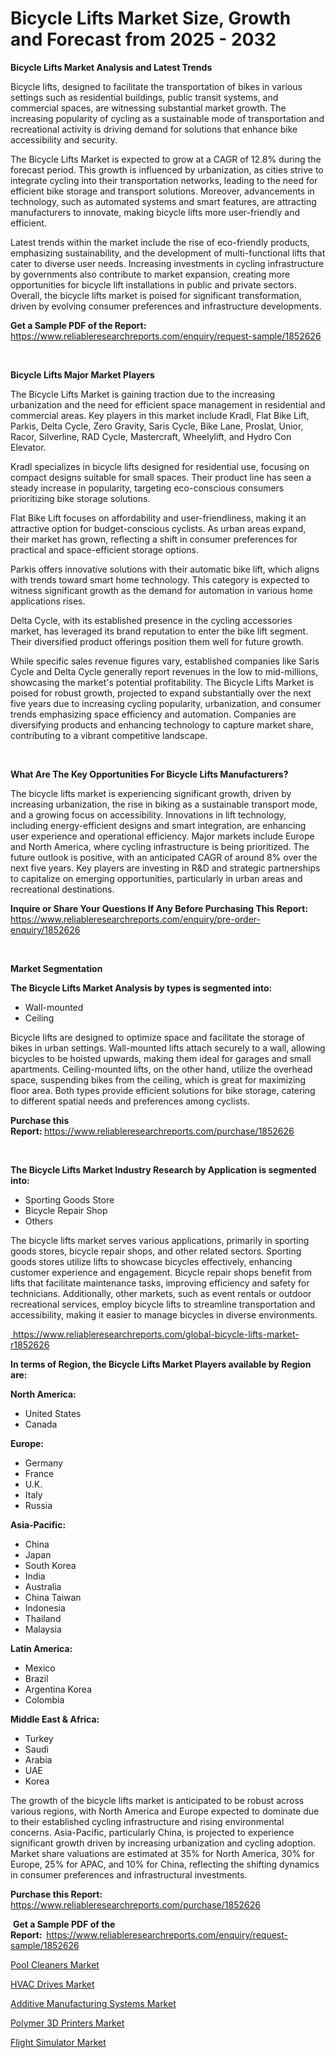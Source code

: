 <p><h1>Bicycle Lifts Market Size, Growth and Forecast from 2025 - 2032</h1></p><p><strong>Bicycle Lifts Market Analysis and Latest Trends</strong></p>
<p><p>Bicycle lifts, designed to facilitate the transportation of bikes in various settings such as residential buildings, public transit systems, and commercial spaces, are witnessing substantial market growth. The increasing popularity of cycling as a sustainable mode of transportation and recreational activity is driving demand for solutions that enhance bike accessibility and security.</p><p>The Bicycle Lifts Market is expected to grow at a CAGR of 12.8% during the forecast period. This growth is influenced by urbanization, as cities strive to integrate cycling into their transportation networks, leading to the need for efficient bike storage and transport solutions. Moreover, advancements in technology, such as automated systems and smart features, are attracting manufacturers to innovate, making bicycle lifts more user-friendly and efficient.</p><p>Latest trends within the market include the rise of eco-friendly products, emphasizing sustainability, and the development of multi-functional lifts that cater to diverse user needs. Increasing investments in cycling infrastructure by governments also contribute to market expansion, creating more opportunities for bicycle lift installations in public and private sectors. Overall, the bicycle lifts market is poised for significant transformation, driven by evolving consumer preferences and infrastructure developments.</p></p>
<p><strong>Get a Sample PDF of the Report:&nbsp;</strong> <a href="https://www.reliableresearchreports.com/enquiry/request-sample/1852626?utm_campaign=13&utm_medium=2&utm_source=Github&utm_content=ia&utm_term=19022025&utm_id=bicycle-lifts">https://www.reliableresearchreports.com/enquiry/request-sample/1852626</a></p>
<p>&nbsp;</p>
<p><strong>Bicycle Lifts Major Market Players</strong></p>
<p><p>The Bicycle Lifts Market is gaining traction due to the increasing urbanization and the need for efficient space management in residential and commercial areas. Key players in this market include Kradl, Flat Bike Lift, Parkis, Delta Cycle, Zero Gravity, Saris Cycle, Bike Lane, Proslat, Unior, Racor, Silverline, RAD Cycle, Mastercraft, Wheelylift, and Hydro Con Elevator.</p><p>Kradl specializes in bicycle lifts designed for residential use, focusing on compact designs suitable for small spaces. Their product line has seen a steady increase in popularity, targeting eco-conscious consumers prioritizing bike storage solutions.</p><p>Flat Bike Lift focuses on affordability and user-friendliness, making it an attractive option for budget-conscious cyclists. As urban areas expand, their market has grown, reflecting a shift in consumer preferences for practical and space-efficient storage options.</p><p>Parkis offers innovative solutions with their automatic bike lift, which aligns with trends toward smart home technology. This category is expected to witness significant growth as the demand for automation in various home applications rises.</p><p>Delta Cycle, with its established presence in the cycling accessories market, has leveraged its brand reputation to enter the bike lift segment. Their diversified product offerings position them well for future growth.</p><p>While specific sales revenue figures vary, established companies like Saris Cycle and Delta Cycle generally report revenues in the low to mid-millions, showcasing the market's potential profitability. The Bicycle Lifts Market is poised for robust growth, projected to expand substantially over the next five years due to increasing cycling popularity, urbanization, and consumer trends emphasizing space efficiency and automation. Companies are diversifying products and enhancing technology to capture market share, contributing to a vibrant competitive landscape.</p></p>
<p>&nbsp;</p>
<p><strong>What Are The Key Opportunities For Bicycle Lifts Manufacturers?</strong></p>
<p><p>The bicycle lifts market is experiencing significant growth, driven by increasing urbanization, the rise in biking as a sustainable transport mode, and a growing focus on accessibility. Innovations in lift technology, including energy-efficient designs and smart integration, are enhancing user experience and operational efficiency. Major markets include Europe and North America, where cycling infrastructure is being prioritized. The future outlook is positive, with an anticipated CAGR of around 8% over the next five years. Key players are investing in R&D and strategic partnerships to capitalize on emerging opportunities, particularly in urban areas and recreational destinations.</p></p>
<p><strong>Inquire or Share Your Questions If Any Before Purchasing This Report:</strong> <a href="https://www.reliableresearchreports.com/enquiry/pre-order-enquiry/1852626?utm_campaign=13&utm_medium=2&utm_source=Github&utm_content=ia&utm_term=19022025&utm_id=bicycle-lifts">https://www.reliableresearchreports.com/enquiry/pre-order-enquiry/1852626</a></p>
<p>&nbsp;</p>
<p><strong>Market Segmentation</strong></p>
<p><strong>The Bicycle Lifts Market Analysis by types is segmented into:</strong></p>
<p><ul><li>Wall-mounted</li><li>Ceiling</li></ul></p>
<p><p>Bicycle lifts are designed to optimize space and facilitate the storage of bikes in urban settings. Wall-mounted lifts attach securely to a wall, allowing bicycles to be hoisted upwards, making them ideal for garages and small apartments. Ceiling-mounted lifts, on the other hand, utilize the overhead space, suspending bikes from the ceiling, which is great for maximizing floor area. Both types provide efficient solutions for bike storage, catering to different spatial needs and preferences among cyclists.</p></p>
<p><strong>Purchase this Report:&nbsp;</strong><a href="https://www.reliableresearchreports.com/purchase/1852626?utm_campaign=13&utm_medium=2&utm_source=Github&utm_content=ia&utm_term=19022025&utm_id=bicycle-lifts">https://www.reliableresearchreports.com/purchase/1852626</a></p>
<p>&nbsp;</p>
<p><strong>The Bicycle Lifts Market Industry Research by Application is segmented into:</strong></p>
<p><ul><li>Sporting Goods Store</li><li>Bicycle Repair Shop</li><li>Others</li></ul></p>
<p><p>The bicycle lifts market serves various applications, primarily in sporting goods stores, bicycle repair shops, and other related sectors. Sporting goods stores utilize lifts to showcase bicycles effectively, enhancing customer experience and engagement. Bicycle repair shops benefit from lifts that facilitate maintenance tasks, improving efficiency and safety for technicians. Additionally, other markets, such as event rentals or outdoor recreational services, employ bicycle lifts to streamline transportation and accessibility, making it easier to manage bicycles in diverse environments.</p></p>
<p><a href="https://www.reliableresearchreports.com/global-bicycle-lifts-market-r1852626?utm_campaign=13&utm_medium=2&utm_source=Github&utm_content=ia&utm_term=19022025&utm_id=bicycle-lifts">&nbsp;https://www.reliableresearchreports.com/global-bicycle-lifts-market-r1852626</a></p>
<p><strong>In terms of Region, the Bicycle Lifts Market Players available by Region are:</strong></p>
<p>
    <p> <strong> North America: </strong>
        <ul>
            <li>United States</li>
            <li>Canada</li>
        </ul>
        </p> 
    <p> <strong> Europe: </strong>
        <ul>
            <li>Germany</li>
            <li>France</li>
            <li>U.K.</li>
            <li>Italy</li>
            <li>Russia</li>
        </ul>
        </p> 
    <p> <strong> Asia-Pacific: </strong>
        <ul>
            <li>China</li>
            <li>Japan</li>
            <li>South Korea</li>
            <li>India</li>
            <li>Australia</li>
            <li>China Taiwan</li>
            <li>Indonesia</li>
            <li>Thailand</li>
            <li>Malaysia</li>
        </ul>
        </p> 
    <p> <strong> Latin America: </strong>
        <ul>
            <li>Mexico</li>
            <li>Brazil</li>
            <li>Argentina Korea</li>
            <li>Colombia</li>
        </ul>
        </p> 
    <p> <strong> Middle East & Africa: </strong>
        <ul>
            <li>Turkey</li>
            <li>Saudi</li>
            <li>Arabia</li>
            <li>UAE</li>
            <li>Korea</li>
        </ul>
    </p>
    </p>
<p><p>The growth of the bicycle lifts market is anticipated to be robust across various regions, with North America and Europe expected to dominate due to their established cycling infrastructure and rising environmental concerns. Asia-Pacific, particularly China, is projected to experience significant growth driven by increasing urbanization and cycling adoption. Market share valuations are estimated at 35% for North America, 30% for Europe, 25% for APAC, and 10% for China, reflecting the shifting dynamics in consumer preferences and infrastructural investments.</p></p>
<p><strong>Purchase this Report: </strong><a href="https://www.reliableresearchreports.com/purchase/1852626?utm_campaign=13&utm_medium=2&utm_source=Github&utm_content=ia&utm_term=19022025&utm_id=bicycle-lifts">https://www.reliableresearchreports.com/purchase/1852626</a></p>
<p>&nbsp;<strong>Get a Sample PDF of the Report:&nbsp;&nbsp;</strong><a href="https://www.reliableresearchreports.com/enquiry/request-sample/1852626?utm_campaign=13&utm_medium=2&utm_source=Github&utm_content=ia&utm_term=19022025&utm_id=bicycle-lifts">https://www.reliableresearchreports.com/enquiry/request-sample/1852626</a></p>
<p><strong></strong></p>
<p><p><a href="https://github.com/peddicehle/Market-Research-Report-List-1/blob/main/pool-cleaners-market.md?utm_campaign=13&utm_medium=2&utm_source=Github&utm_content=ia&utm_term=19022025&utm_id=bicycle-lifts">Pool Cleaners Market</a></p><p><a href="https://github.com/popupioo/Market-Research-Report-List-1/blob/main/hvac-drives-market.md?utm_campaign=13&utm_medium=2&utm_source=Github&utm_content=ia&utm_term=19022025&utm_id=bicycle-lifts">HVAC Drives Market</a></p><p><a href="https://github.com/njockebogris/Market-Research-Report-List-1/blob/main/additive-manufacturing-systems-market.md?utm_campaign=13&utm_medium=2&utm_source=Github&utm_content=ia&utm_term=19022025&utm_id=bicycle-lifts">Additive Manufacturing Systems Market</a></p><p><a href="https://github.com/ahmalaloanne/Market-Research-Report-List-1/blob/main/polymer-3d-printers-market.md?utm_campaign=13&utm_medium=2&utm_source=Github&utm_content=ia&utm_term=19022025&utm_id=bicycle-lifts">Polymer 3D Printers Market</a></p><p><a href="https://github.com/abantolemox08/Market-Research-Report-List-1/blob/main/flight-simulator-market.md?utm_campaign=13&utm_medium=2&utm_source=Github&utm_content=ia&utm_term=19022025&utm_id=bicycle-lifts">Flight Simulator Market</a></p></p>